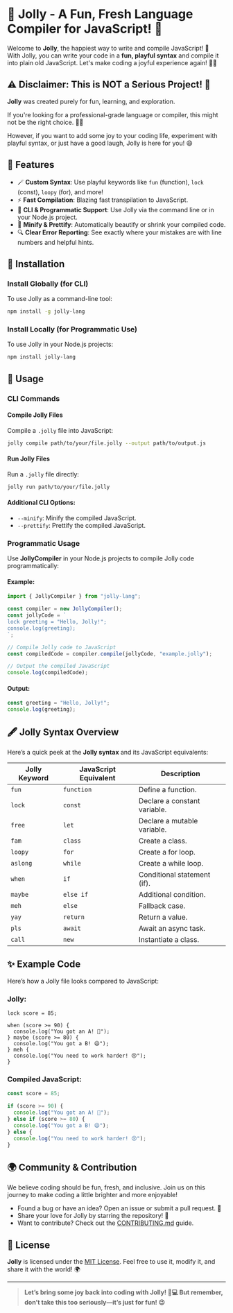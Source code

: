 # 🎉 Jolly - A Fun, Fresh Language Compiler for JavaScript! 🥳

Welcome to **Jolly**, the happiest way to write and compile JavaScript! 🚀  
With Jolly, you can write your code in a **fun, playful syntax** and compile it into plain old JavaScript. Let's make coding a joyful experience again! 🌈✨

## ⚠️ Disclaimer: This is NOT a Serious Project! 🐒

**Jolly** was created purely for fun, learning, and exploration.  

If you're looking for a professional-grade language or compiler, this might not be the right choice. 🤷‍♂️  

However, if you want to add some joy to your coding life, experiment with playful syntax, or just have a good laugh, Jolly is here for you! 😄

## 🌟 Features

- 🪄 **Custom Syntax**: Use playful keywords like `fun` (function), `lock` (const), `loopy` (for), and more!
- ⚡ **Fast Compilation**: Blazing fast transpilation to JavaScript.
- 🔧 **CLI & Programmatic Support**: Use Jolly via the command line or in your Node.js project.
- 🎨 **Minify & Prettify**: Automatically beautify or shrink your compiled code.
- 🔍 **Clear Error Reporting**: See exactly where your mistakes are with line numbers and helpful hints.

## 🔧 Installation

### Install Globally (for CLI)
To use Jolly as a command-line tool:
```bash
npm install -g jolly-lang
```

### Install Locally (for Programmatic Use)
To use Jolly in your Node.js projects:
```bash
npm install jolly-lang
```

## 🚀 Usage

### CLI Commands

#### Compile Jolly Files
Compile a `.jolly` file into JavaScript:
```bash
jolly compile path/to/your/file.jolly --output path/to/output.js
```

#### Run Jolly Files
Run a `.jolly` file directly:
```bash
jolly run path/to/your/file.jolly
```

#### Additional CLI Options:
- `--minify`: Minify the compiled JavaScript.
- `--prettify`: Prettify the compiled JavaScript.

### Programmatic Usage

Use **JollyCompiler** in your Node.js projects to compile Jolly code programmatically:

#### Example:
```javascript
import { JollyCompiler } from "jolly-lang";

const compiler = new JollyCompiler();
const jollyCode = `
lock greeting = "Hello, Jolly!";
console.log(greeting);
`;

// Compile Jolly code to JavaScript
const compiledCode = compiler.compile(jollyCode, "example.jolly");

// Output the compiled JavaScript
console.log(compiledCode);
```

#### Output:
```javascript
const greeting = "Hello, Jolly!";
console.log(greeting);
```

## 🖋️ Jolly Syntax Overview

Here’s a quick peek at the **Jolly syntax** and its JavaScript equivalents:

| Jolly Keyword | JavaScript Equivalent | Description                    |
|---------------|------------------------|--------------------------------|
| `fun`         | `function`            | Define a function.            |
| `lock`        | `const`               | Declare a constant variable.  |
| `free`        | `let`                 | Declare a mutable variable.   |
| `fam`         | `class`               | Create a class.               |
| `loopy`       | `for`                 | Create a for loop.            |
| `aslong`      | `while`               | Create a while loop.          |
| `when`        | `if`                  | Conditional statement (if).   |
| `maybe`       | `else if`             | Additional condition.         |
| `meh`         | `else`                | Fallback case.                |
| `yay`         | `return`              | Return a value.               |
| `pls`         | `await`               | Await an async task.          |
| `call`        | `new`                 | Instantiate a class.          |

## ✨ Example Code

Here’s how a Jolly file looks compared to JavaScript:

### Jolly:
```jolly
lock score = 85;

when (score >= 90) {
  console.log("You got an A! 🎉");
} maybe (score >= 80) {
  console.log("You got a B! 😄");
} meh {
  console.log("You need to work harder! 😢");
}
```

### Compiled JavaScript:
```javascript
const score = 85;

if (score >= 90) {
  console.log("You got an A! 🎉");
} else if (score >= 80) {
  console.log("You got a B! 😄");
} else {
  console.log("You need to work harder! 😢");
}
```

## 🌍 Community & Contribution

We believe coding should be fun, fresh, and inclusive. Join us on this journey to make coding a little brighter and more enjoyable!

- Found a bug or have an idea? Open an issue or submit a pull request. 🚀
- Share your love for Jolly by starring the repository! 🌟
- Want to contribute? Check out the [CONTRIBUTING.md](./CONTRIBUTING.md) guide.

## 📜 License

**Jolly** is licensed under the [MIT License](./LICENSE). Feel free to use it, modify it, and share it with the world! 🌍

---

> **Let’s bring some joy back into coding with Jolly! 🎉💻 But remember, don’t take this too seriously—it’s just for fun! 😉**